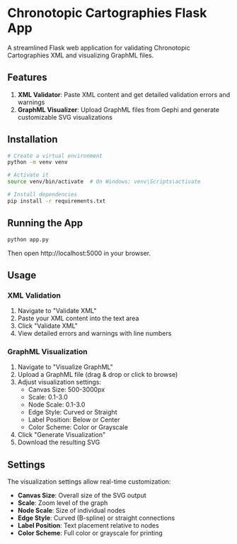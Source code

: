 # Chronotopic Cartographies Flask App

A streamlined Flask web application for validating Chronotopic Cartographies XML and visualizing GraphML files.

## Features

1. **XML Validator**: Paste XML content and get detailed validation errors and warnings
2. **GraphML Visualizer**: Upload GraphML files from Gephi and generate customizable SVG visualizations

## Installation

```bash
# Create a virtual environment
python -m venv venv

# Activate it
source venv/bin/activate  # On Windows: venv\Scripts\activate

# Install dependencies
pip install -r requirements.txt
```

## Running the App

```bash
python app.py
```

Then open http://localhost:5000 in your browser.

## Usage

### XML Validation
1. Navigate to "Validate XML"
2. Paste your XML content into the text area
3. Click "Validate XML"
4. View detailed errors and warnings with line numbers

### GraphML Visualization
1. Navigate to "Visualize GraphML"
2. Upload a GraphML file (drag & drop or click to browse)
3. Adjust visualization settings:
   - Canvas Size: 500-3000px
   - Scale: 0.1-3.0
   - Node Scale: 0.1-3.0
   - Edge Style: Curved or Straight
   - Label Position: Below or Center
   - Color Scheme: Color or Grayscale
4. Click "Generate Visualization"
5. Download the resulting SVG

## Settings

The visualization settings allow real-time customization:
- **Canvas Size**: Overall size of the SVG output
- **Scale**: Zoom level of the graph
- **Node Scale**: Size of individual nodes
- **Edge Style**: Curved (B-spline) or straight connections
- **Label Position**: Text placement relative to nodes
- **Color Scheme**: Full color or grayscale for printing